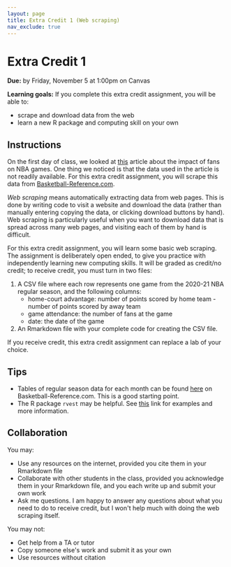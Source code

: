 ```yaml
---
layout: page
title: Extra Credit 1 (Web scraping)
nav_exclude: true
---
```


# Extra Credit 1

**Due:** by Friday, November 5 at 1:00pm on Canvas

**Learning goals:** If you complete this extra credit assignment, you will be able to: 
* scrape and download data from the web
* learn a new R package and computing skill on your own

## Instructions

On the first day of class, we looked at [this](https://fivethirtyeight.com/features/after-this-weird-nba-season-we-have-a-better-idea-of-how-much-fans-matter/) article about the impact of fans on NBA games. One thing we noticed is that the data used in the article is not readily available. For this extra credit assignment, you will scrape this data from [Basketball-Reference.com](https://www.basketball-reference.com/).

*Web scraping* means automatically extracting data from web pages. This is done by writing code to visit a website and download the data (rather than manually entering copying the data, or clicking download buttons by hand). Web scraping is particularly useful when you want to download data that is spread across many web pages, and visiting each of them by hand is difficult. 

For this extra credit assignment, you will learn some basic web scraping. The assignment is deliberately open ended, to give you practice with independently learning new computing skills. It will be graded as credit/no credit; to receive credit, you must turn in two files:
1. A CSV file where each row represents one game from the 2020-21 NBA regular season, and the following columns:
    * home-court advantage: number of points scored by home team - number of points scored by away team
    * game attendance: the number of fans at the game
    * date: the date of the game
2. An Rmarkdown file with your complete code for creating the CSV file.

If you receive credit, this extra credit assignment can replace a lab of your choice.

## Tips
* Tables of regular season data for each month can be found [here](https://www.basketball-reference.com/leagues/NBA_2021_games.html?sr&utm_source=direct&utm_medium=Share&utm_campaign=ShareTool#schedule) on Basketball-Reference.com. This is a good starting point.
* The R package `rvest` may be helpful. See [this](https://rvest.tidyverse.org/) link for examples and more information.

## Collaboration
You may:
* Use any resources on the internet, provided you cite them in your Rmarkdown file
* Collaborate with other students in the class, provided you acknowledge them in your Rmarkdown file, and you each write up and submit your own work
* Ask me questions. I am happy to answer any questions about what you need to do to receive credit, but I won't help much with doing the web scraping itself.

You may not:
* Get help from a TA or tutor
* Copy someone else's work and submit it as your own
* Use resources without citation